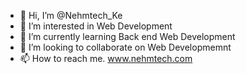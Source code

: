 - 👋 Hi, I’m @Nehmtech_Ke
- 👀 I’m interested in Web Development
- 🌱 I’m currently learning Back end Web Development
- 💞️ I’m looking to collaborate on Web Developmemnt
- 📫 How to reach me. www.nehmtech.com

<!---
Nehmtech/Nehmtech is a ✨ special ✨ repository because its `README.md` (this file) appears on your GitHub profile.
You can click the Preview link to take a look at your changes.
--->
